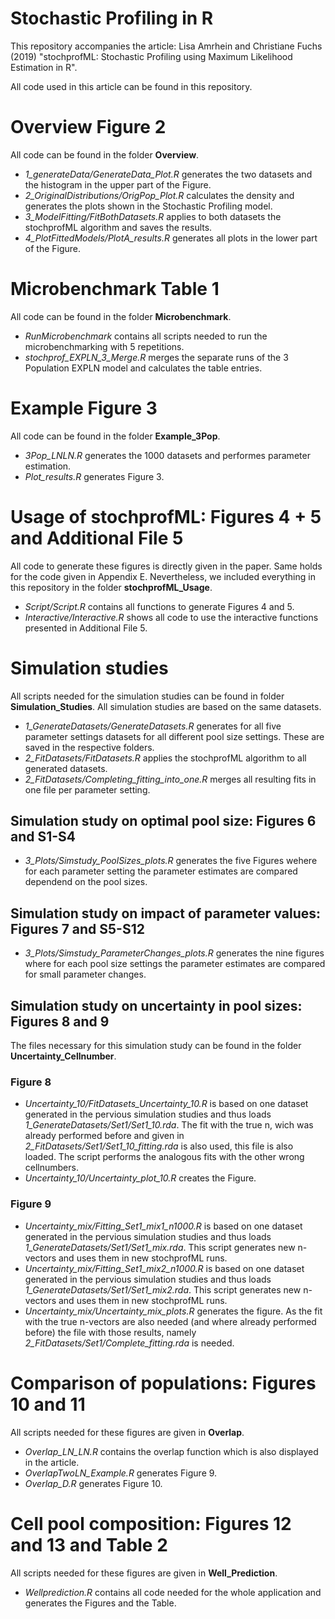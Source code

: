 # Stochastic Profiling in R
This repository accompanies the article: Lisa Amrhein and Christiane Fuchs (2019) "stochprofML: Stochastic Profiling using Maximum Likelihood Estimation in R".

All code used in this article can be found in this repository. 

# Overview Figure 2
All code can be found in the folder **Overview**.
- *1_generateData/GenerateData_Plot.R* generates the two datasets and the histogram in the upper part of the Figure.
- *2_OriginalDistributions/OrigPop_Plot.R* calculates the density and generates the plots shown in the Stochastic Profiling model.
- *3_ModelFitting/FitBothDatasets.R* applies to both datasets the stochprofML algorithm and saves the results.
- *4_PlotFittedModels/PlotA_results.R* generates all plots in the lower part of the Figure. 

# Microbenchmark Table 1
All code can be found in the folder **Microbenchmark**.
- *RunMicrobenchmark* contains all scripts needed to run the microbenchmarking with 5 repetitions.
- *stochprof_EXPLN_3_Merge.R* merges the separate runs of the 3 Population EXPLN model and calculates the table entries.

# Example Figure 3
All code can be found in the folder **Example_3Pop**.
- *3Pop_LNLN.R* generates the 1000 datasets and performes parameter estimation.
- *Plot_results.R* generates Figure 3.

# Usage of stochprofML: Figures 4 + 5 and Additional File 5
All code to generate these figures is directly given in the paper. Same holds for the code given in Appendix E. Nevertheless, we included everything in this repository in the folder **stochprofML_Usage**.
- *Script/Script.R* contains all functions to generate Figures 4 and 5.
- *Interactive/Interactive.R* shows all code to use the interactive functions presented in Additional File 5.


# Simulation studies
All scripts needed for the simulation studies can be found in folder **Simulation_Studies**. All simulation studies are based on the same datasets.
- *1_GenerateDatasets/GenerateDatasets.R* generates for all five parameter settings datasets for all different pool size settings. These are saved in the respective folders.
- *2_FitDatasets/FitDatasets.R* applies the stochprofML algorithm to all generated datasets. 
- *2_FitDatasets/Completing_fitting_into_one.R* merges all resulting fits in one file per parameter setting.

## Simulation study on optimal pool size: Figures 6 and S1-S4
- *3_Plots/Simstudy_PoolSizes_plots.R* generates the five Figures wehere for each parameter setting the parameter estimates are compared dependend on the pool sizes.

## Simulation study on impact of parameter values: Figures 7 and S5-S12
- *3_Plots/Simstudy_ParameterChanges_plots.R* generates the nine figures where for each pool size settings the parameter estimates are compared for small parameter changes.

## Simulation study on uncertainty in pool sizes: Figures 8 and 9
The files necessary for this simulation study can be found in the folder **Uncertainty_Cellnumber**.

### Figure 8
- *Uncertainty_10/FitDatasets_Uncertainty_10.R* is based on one dataset generated in the pervious simulation studies and thus loads *1_GenerateDatasets/Set1/Set1_10.rda*. 
  The fit with the true n, wich was already performed before and given in *2_FitDatasets/Set1/Set1_10_fitting.rda* is also used, this file is also loaded. The script performs the analogous fits with the other wrong cellnumbers.
- *Uncertainty_10/Uncertainty_plot_10.R* creates the Figure.

### Figure 9
- *Uncertainty_mix/Fitting_Set1_mix1_n1000.R* is based on one dataset generated in the pervious simulation studies and thus loads *1_GenerateDatasets/Set1/Set1_mix.rda*. 
  This script generates new n-vectors and uses them in new stochprofML runs.
- *Uncertainty_mix/Fitting_Set1_mix2_n1000.R* is based on one dataset generated in the pervious simulation studies and thus loads *1_GenerateDatasets/Set1/Set1_mix2.rda*. 
  This script generates new n-vectors and uses them in new stochprofML runs.
- *Uncertainty_mix/Uncertainty_mix_plots.R* generates the figure. As the fit with the true n-vectors are also needed (and where already performed before) the file with those results, namely 
  *2_FitDatasets/Set1/Complete_fitting.rda* is needed.

# Comparison of populations: Figures 10 and 11
All scripts needed for these figures are given in **Overlap**.
- *Overlap_LN_LN.R* contains the overlap function which is also displayed in the article.
- *OverlapTwoLN_Example.R* generates Figure 9.
- *Overlap_D.R* generates Figure 10.

# Cell pool composition: Figures 12 and 13 and Table 2
All scripts needed for these figures are given in **Well_Prediction**.
- *Wellprediction.R* contains all code needed for the whole application and generates the Figures and the Table.


